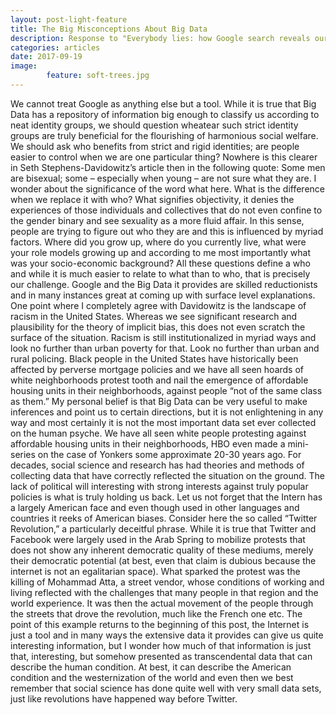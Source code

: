```yaml
---
layout: post-light-feature
title: The Big Misconceptions About Big Data
description: Response to "Everybody lies: how Google search reveals our darkest secrets"
categories: articles
date: 2017-09-19
image: 
        feature: soft-trees.jpg
---
```


We cannot treat Google as anything else but a tool. While it is true that Big Data has a repository of information big enough to classify us according to neat identity groups, we should question wheatear such strict identity groups are truly beneficial for the flourishing of harmonious social welfare. We should ask who benefits from strict and rigid identities; are people easier to control when we are one particular thing? Nowhere is this clearer in Seth Stephens-Davidowitz’s article then in the following quote: Some men are bisexual; some – especially when young – are not sure what they are. I wonder about the significance of the word what here. What is the difference when we replace it with who? What signifies objectivity, it denies the experiences of those individuals and collectives that do not even confine to the gender binary and see sexuality as a more fluid affair. In this sense, people are trying to figure out who they are and this is influenced by myriad factors. Where did you grow up, where do you currently live, what were your role models growing up and according to me most importantly what was your socio-economic background? All these questions define a who and while it is much easier to relate to what than to who, that is precisely our challenge. Google and the Big Data it provides are skilled reductionists and in many instances great at coming up with surface level explanations. One point where I completely agree with Davidowitz is the landscape of racism in the United States. Whereas we see significant research and plausibility for the theory of implicit bias, this does not even scratch the surface of the situation. Racism is still institutionalized in myriad ways and look no further than urban poverty for that. Look no further than urban and rural policing. Black people in the United States have historically been affected by perverse mortgage policies and we have all seen hoards of white neighborhoods protest tooth and nail the emergence of affordable housing units in their neighborhoods, against people “not of the same class as them.” My personal belief is that Big Data can be very useful to make inferences and point us to certain directions, but it is not enlightening in any way and most certainly it is not the most important data set ever collected on the human psyche. We have all seen white people protesting against affordable housing units in their neighborhoods, HBO even made a mini-series on the case of Yonkers some approximate 20-30 years ago. For decades, social science and research has had theories and methods of collecting data that have correctly reflected the situation on the ground. The lack of political will interesting with strong interests against truly popular policies is what is truly holding us back. Let us not forget that the Intern has a largely American face and even though used in other languages and countries it reeks of American biases. Consider here the so called “Twitter Revolution,” a particularly deceitful phrase. While it is true that Twitter and Facebook were largely used in the Arab Spring to mobilize protests that does not show any inherent democratic quality of these mediums, merely their democratic potential (at best, even that claim is dubious because the internet is not an egalitarian space). What sparked the protest was the killing of Mohammad Atta, a street vendor, whose conditions of working and living reflected with the challenges that many people in that region and the world experience. It was then the actual movement of the people through the streets that drove the revolution, much like the French one etc. The point of this example returns to the beginning of this post, the Internet is just a tool and in many ways the extensive data it provides can give us quite interesting information, but I wonder how much of that information is just that, interesting, but somehow presented as transcendental data that can describe the human condition. At best, it can describe the American condition and the westernization of the world and even then we best remember that social science has done quite well with very small data sets, just like revolutions have happened way before Twitter.
